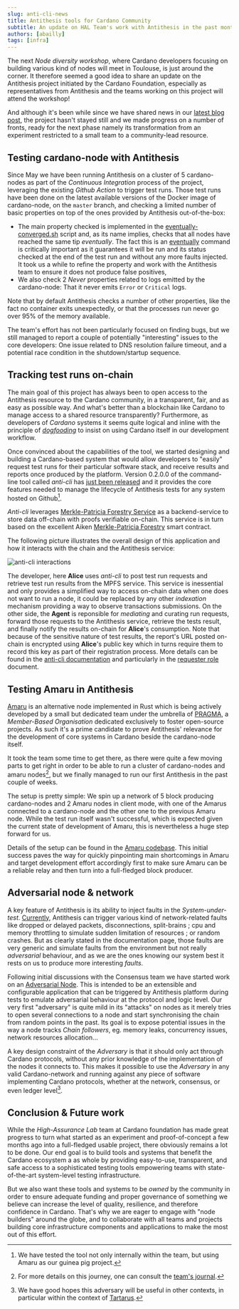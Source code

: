 ```yaml
---
slug: anti-cli-news
title: Antithesis tools for Cardano Community
subtitle: An update on HAL Team's work with Antithesis in the past months
authors: [abailly]
tags: [infra]
---
```


The next _Node diversity workshop_, where Cardano developers focusing on building various kind of nodes will meet in Toulouse, is just around the corner. It therefore seemed a good idea to share an update on the Antithesis project initiated by the Cardano Foundation, especially as representatives from Antithesis and the teams working on this project will attend the workshop!

And although it's been while since we have shared news in our [latest blog post](./2025-05-01-poc-results.md), the project hasn't stayed still and we made progress on a number of fronts, ready for the next phase namely its transformation from an experiment restricted to a small team to a community-lead resource.

## Testing cardano-node with Antithesis

Since May we have been running Antithesis on a cluster of 5 cardano-nodes as part of the _Continuous Integration_ process of the project, leveraging the existing _Github Action_ to trigger test runs. Those test runs have been done on the latest available versions of the Docker image of cardano-node, on the `master` branch, and checking a limited number of basic properties on top of the ones provided by Antithesis out-of-the-box:

* The main property checked is implemented in the [eventually-converged.sh](https://github.com/cardano-foundation/antithesis/blob/e86149c883b00b035ff0f61861df7780e7d67e8a/compose/sidecar/composer/convergence/eventually_converged.sh#L1) script and, as its name implies, checks that all nodes have reached the same tip _eventually_. The fact this is an [eventually](https://antithesis.com/docs/test_templates/test_composer_reference/#eventually-command) command is critically important as it guarantees it will be run and its status checked at the end of the test run and without any more faults injected. It took us a while to refine the property and work with the Antithesis team to ensure it does not produce false positives,
* We also check 2 _Never_ properties related to logs emitted by the cardano-node: That it never emits `Error` or `Critical` logs.

Note that by default Antithesis checks a number of other properties, like the fact no container exits unexpectedly, or that the processes run never go over 95% of the memory available.

The team's effort has not been particularly focused on finding bugs, but we still managed to report a couple of potentially "interesting" issues to the core developers: One issue related to DNS resolution failure timeout, and a potential race condition in the shutdown/startup sequence.

## Tracking test runs on-chain

The main goal of this project has always been to open access to the Antithesis resource to the Cardano community, in a transparent, fair, and as easy as possible way. And what's better than a blockchain like Cardano to manage access to a shared resource transparently? Furthermore, as developers of _Cardano_ systems it seems quite logical and inline with the principle of [_dogfooding_](https://en.wikipedia.org/wiki/Eating_your_own_dog_food) to insist on using Cardano itself in our development workflow.

Once convinced about the capabilities of the tool, we started designing and building a Cardano-based system that would allow developers to "easily" request test runs for their particular software stack, and receive results and reports once produced by the platform. Version 0.2.0.0 of the command-line tool called _anti-cli_ has [just been released](https://github.com/cardano-foundation/antithesis/releases/tag/v0.2.0.0) and it provides the core features needed to manage the lifecycle of Antithesis tests for any system hosted on Github[^1].

_Anti-cli_ leverages [Merkle-Patricia Forestry Service](https://app.radicle.xyz/nodes/seed.hydra.bzh/rad%3AzpZ4szHxvnyVyDiy2acfcVEzxza9) as a backend-service to store data off-chain with proofs verifiable on-chain. This service is in turn based on the excellent Aiken [Merkle-Patricia Forestry](https://github.com/aiken-lang/merkle-patricia-forestry) smart contract.

The following picture illustrates the overall design of this application and how it interacts with the chain and the Antithesis service:

![anti-cli interactions](/img/anti-cli-interactions.jpg)

The developer, here **Alice** uses _anti-cli_ to post test run requests and retrieve test run results from the MPFS service. This service is inessential and only provides a simplified way to access on-chain data when one does not want to run a node, it could be replaced by any other _indexation_ mechanism providing a way to observe transactions submissions. On the other side, the **Agent** is reponsible for _mediating_ and curating run requests, forward those requests to the Antithesis service, retrieve the tests result, and finally notify the results on-chain for **Alice**'s consumption. Note that because of the sensitive nature of test results, the report's URL posted on-chain is encrypted using **Alice**'s public key which in turns require them to record this key as part of their registration process. More details can be found in the [anti-cli documentation](https://app.radicle.xyz/nodes/seed.hydra.bzh/rad:z2a7Te5b28CX5YyPQ7ihrdG2EEUsC/tree/cli/README.md) and particularly in the [requester role](https://app.radicle.xyz/nodes/seed.hydra.bzh/rad:z2a7Te5b28CX5YyPQ7ihrdG2EEUsC/tree/cli/docs/requester-role.md) document.

## Testing Amaru in Antithesis

[Amaru](https://github.com/pragma-org/amaru) is an alternative node implemented in Rust which is being actively developed by a small but dedicated team under the umbrella of [PRAGMA](https://pragma.io/), a _Member-Based Organisation_ dedicated exclusively to foster open-source projects. As such it's a prime candidate to prove Antithesis' relevance for the development of core systems in Cardano beside the cardano-node itself.

It took the team some time to get there, as there were quite a few moving parts to get right in order to be able to run a cluster of cardano-nodes and amaru nodes[^2], but we finally managed to run our first Antithesis in the past couple of weeks.

The setup is pretty simple: We spin up a network of 5 block producing cardano-nodes and 2 Amaru nodes in client mode, with one of the Amarus connected to a cardano-node and the other one to the previous Amaru node. While the test run itself wasn't successful, which is expected given the current state of development of Amaru, this is nevertheless a huge step forward for us.

Details of the setup can be found in the [Amaru codebase](https://github.com/pragma-org/amaru/tree/main/docker/testnet). This initial success paves the way for quickly pinpointing main shortcomings in Amaru and target development effort accordingly first to make sure Amaru can be a reliable relay and then turn into a full-fledged block producer.

## Adversarial node & network

A key feature of Antithesis is its ability to inject faults in the _System-under-test_. [Currently](https://antithesis.com/docs/environment/fault_injection/), Antithesis can trigger various kind of network-related faults like dropped or delayed packets, disconnections, split-brains ; cpu and memory throttling to simulate sudden limitation of resources ; or random crashes. But as clearly stated in the documentation page, those faults are very generic and simulate faults from the environment but not really _adversarial_ behaviour, and as we are the ones knowing our system best it rests on us to produce more interesting _faults_.

Following initial discussions with the Consensus team we have started work on an [Adversarial Node](https://app.radicle.xyz/nodes/seed.hydra.bzh/rad:z2a7Te5b28CX5YyPQ7ihrdG2EEUsC/tree/adversary/README.md). This is intended to be an extensible and configurable application that can be triggered by Antithesis platform during tests to emulate adversarial behaviour at the protocol and logic level. Our very first "adversary" is quite mild in its "attacks" on nodes
as it merely tries to open several connections to a node and start synchronising the chain from random points in the past. Its goal is to expose potential issues in the way a node tracks _Chain followers_, eg. memory leaks, concurrency issues, network resources allocation...

A key design constraint of the _Adversary_ is that it should only act through Cardano protocols, without any prior knowledge of the implementation of the nodes it connects to. This makes it possible to use the _Adversary_ in any valid Cardano-network and running against any piece of software implementing Cardano protocols, whether at the network, consensus, or even ledger level[^3].

## Conclusion & Future work

While the _High-Assurance Lab_ team at Cardano foundation has made great progress to turn what started as an experiment and proof-of-concept a few months ago into a full-fledged usable project, there obviously remains a lot to be done. Our end goal is to build tools and systems that benefit the Cardano ecosystem a as whole by providing easy-to-use, transparent, and safe access to a sophisticated testing tools empowering teams with state-of-the-art system-level testing infrastructure.

But we also want these tools and systems to be _owned_ by the community in order to ensure adequate funding and proper governance of something we believe can increase the level of quality, resilience, and therefore confidence in Cardano. That's why we are eager to engage with "node builders" around the globe, and to collaborate with all teams and projects building core infrastructure components and applications to make the most out of this effort.

[^1]: We have tested the tool not only internally within the team, but using Amaru as our guinea pig project.

[^2]: For more details on this journey, one can consult the [team's journal](https://github.com/pragma-org/amaru/wiki/log-::-2025%E2%80%9009).

[^3]: We have good hopes this adversary will be useful in other contexts, in particular within the context of [Tartarus](https://github.com/cardano-scaling/tartarus).

